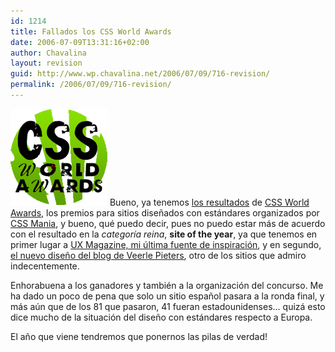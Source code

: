 ```yaml
---
id: 1214
title: Fallados los CSS World Awards
date: 2006-07-09T13:31:16+02:00
author: Chavalina
layout: revision
guid: http://www.wp.chavalina.net/2006/07/09/716-revision/
permalink: /2006/07/09/716-revision/
---
```

<img class="imgizqda" src="/imagenes/fotos/css-world-awards-logo.gif" alt="CSS World Awards" /> Bueno, ya tenemos <a href="http://awards.cssmania.com/2006/07/07/css-world-awards-winners-2006.php" target="_blank">los resultados</a> de <a href="http://chavalina.net/comentar.php?idpost=696" target="_blank">CSS World Awards</a>, los premios para sitios dise&ntilde;ados con estándares organizados por <a href="http://cssmania.com/" target="_blank">CSS Mania</a>, y bueno, qué puedo decir, pues no puedo estar más de acuerdo con el resultado en la _categor&iacute;a reina_, **site of the year**, ya que tenemos en primer lugar a <a href="http://chavalina.net/comentar.php?idpost=622" target="_blank">UX Magazine, mi &uacute;ltima fuente de inspiraci&oacute;n</a>, y en segundo, <a href="http://chavalina.net/comentar.php?idpost=639" target="_blank">el nuevo dise&ntilde;o del blog de Veerle Pieters</a>, otro de los sitios que admiro indecentemente.

Enhorabuena a los ganadores y también a la organizaci&oacute;n del concurso. Me ha dado un poco de pena que solo un sitio espa&ntilde;ol pasara a la ronda final, y más a&uacute;n que de los 81 que pasaron, 41 fueran estadounidenses… quizá esto dice mucho de la situaci&oacute;n del dise&ntilde;o con estándares respecto a Europa.

El a&ntilde;o que viene tendremos que ponernos las pilas de verdad!